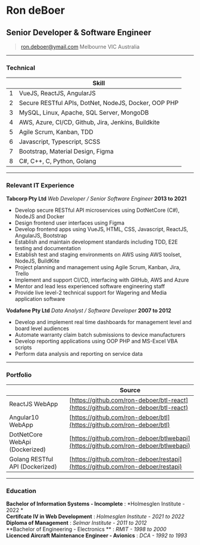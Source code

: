 # Ron deBoer
## Senior Developer & Software Engineer

> [ron.deboer@ymail.com](mailto:ron.deboer@ymail.com)
>      Melbourne VIC Australia

------

### Technical

|    | Skill                                                       |
|----|-------------------------------------------------------------|
| 1  | VueJS, ReactJS, AngularJS                                   |
| 2  | Secure RESTful APIs, DotNet, NodeJS, Docker, OOP PHP        |
| 3  | MySQL, Linux, Apache, SQL Server, MongoDB                   |
| 4  | AWS, Azure, CI/CD, Github, Jira, Jenkins, Buildkite         |
| 5  | Agile Scrum, Kanban, TDD                                    |
| 6  | Javascript, Typescript, SCSS                                |
| 7  | Bootstrap, Material Design, Figma                           |
| 8  | C#, C++, C, Python, Golang                                  |

------
<div style="page-break-after: always"></div>

### Relevant IT Experience

**Tabcorp Pty Ltd** *Web Developer / Senior Software Engineer* __2013 to 2021__ 
  - Develop secure RESTful API microservices using DotNetCore (C#), NodeJS and Docker 
  - Design frontend user interfaces using Figma 
  - Develop frontend apps using VueJS, HTML, CSS, Javascript, ReactJS, AngularJS, Bootstrap 
  - Establish and maintain development standards including TDD, E2E testing and documentation 
  - Establish test and staging environments on AWS using AWS toolset, NodeJS, BuildKite 
  - Project planning and management using Agile Scrum, Kanban, Jira, Trello
  - Implement and support CI/CD, interfacing with GitHub, AWS and Azure 
  - Mentor and lead less experienced software engineering staff 
  - Provide live level-2 technical support for Wagering and Media application software
	
**Vodafone Pty Ltd** *Data Analyst / Software Developer* __2007 to 2012__ 
  - Develop and implement real time dashboards for management level and board level audiences 
  - Automate warranty claim batch submissions to device manufacturers 
  - Develop reporting applications using OOP PHP and MS-Excel VBA scripts 
  - Perform data analysis and reporting on service data

------
<div style="page-break-after: always"></div>

### Portfolio

|                                 | Source                                                                                |
|---------------------------------|---------------------------------------------------------------------------------------|
| ReactJS WebApp                  | [https://github.com/ron-deboer/btl-react](https://github.com/ron-deboer/btl-react)    |
| Angular10 WebApp                | [https://github.com/ron-deboer/btl](https://github.com/ron-deboer/btl)                |
| DotNetCore WebApi (Dockerized)  | [https://github.com/ron-deboer/btlwebapi](https://github.com/ron-deboer/btlwebapi)    |
| Golang RESTful API (Dockerized) | [https://github.com/ron-deboer/restapi](https://github.com/ron-deboer/restapi)        |

------
<div style="page-break-after: always"></div>

### Education

**Bachelor of Information Systems - Incomplete** : *Holmesglen Institute - 2022 * \
**Certifcate IV in Web Development** : *Holmesglen Institute - 2021 to 2022* \
**Diploma of Management** : *Selmar Institute - 2011 to 2012* \
**Bachelor of Engineering - Electronics ** : *RMIT -  1998 to 2000* \
**Licenced Aircraft Maintenance Engineer - Avionics** : *DCA -  1992 to 1993* 
